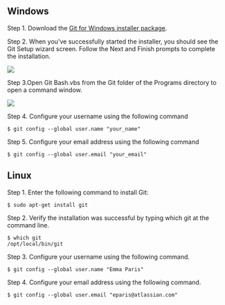 ## Windows

Step 1. Download the [Git for Windows installer package](https://git-scm.com/download/win).

Step 2. When you've successfully started the installer, you should see the Git Setup wizard screen. Follow the Next and Finish prompts to complete the installation.

![](https://confluence.atlassian.com/bitbucket/files/304578655/746520778/3/1435007596027/msysgit_wizF.png)
 
Step 3.Open Git Bash.vbs from the Git folder of the Programs directory to open a command window.

![](https://confluence.atlassian.com/bitbucket/files/304578655/746520792/1/1432736820172/git_bash_win.png)

Step 4. Configure your username using the following command

```
$ git config --global user.name "your_name"
```

Step 5. Configure your email address using the following command

```
$ git config --global user.email "your_email"
```

## Linux

Step 1. Enter the following command to install Git:

```
$ sudo apt-get install git
```

Step 2. Verify the installation was successful by typing which git at the command line.

```
$ which git
/opt/local/bin/git
```

Step 3. Configure your username using the following command.

```
$ git config --global user.name "Emma Paris"
```

Step 4. Configure your email address using the following command.

```
$ git config --global user.email "eparis@atlassian.com"
```

